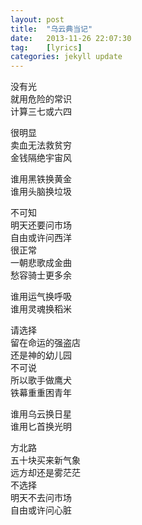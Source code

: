 ```yaml
---
layout: post
title:  "乌云典当记"
date:   2013-11-26 22:07:30
tag:    [lyrics]
categories: jekyll update
---
```


  没有光     
  就用危险的常识     
  计算三七或六四   
  <!--more-->
  很明显     
  卖血无法救贫穷   
  金钱隔绝宇宙风   


  谁用黑铁换黄金     
  谁用头脑换垃圾  


  不可知   
  明天还要问市场   
  自由或许问西洋   
  很正常   
  一朝悲歌成金曲   
  愁容骑士更多余 


  谁用运气换呼吸  
  谁用灵魂换稻米  


  请选择  
  留在命运的强盗店  
  还是神的幼儿园  
  不可说  
  所以歌手做鹰犬  
  铁幕重重困青年  


  谁用乌云换日星  
  谁用匕首换光明  


  方北路  
  五十块买来新气象  
  远方却还是雾茫茫  
  不选择  
  明天不去问市场  
  自由或许问心脏   
